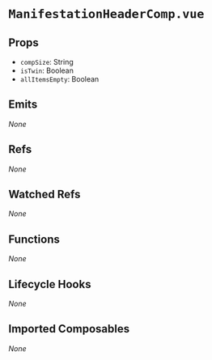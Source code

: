# `ManifestationHeaderComp.vue`

## Props

- `compSize`: String
- `isTwin`: Boolean
- `allItemsEmpty`: Boolean

## Emits

_None_

## Refs

_None_

## Watched Refs

_None_

## Functions

_None_

## Lifecycle Hooks

_None_

## Imported Composables

_None_
